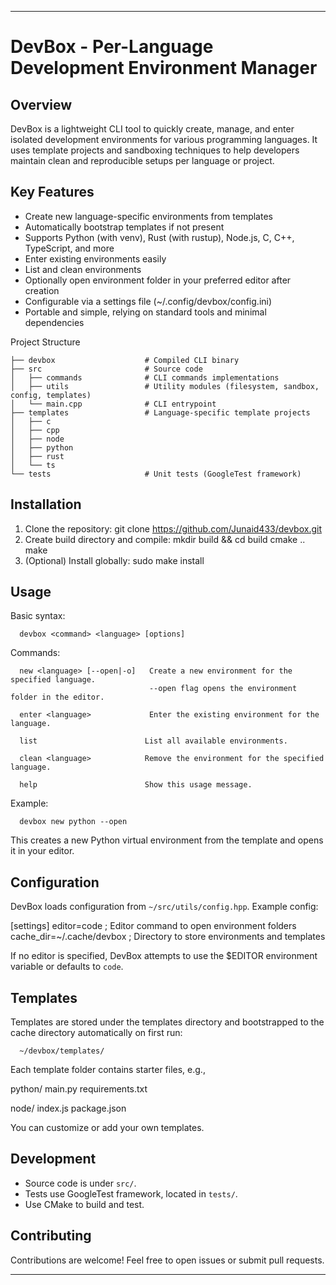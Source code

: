 
---

DevBox - Per-Language Development Environment Manager
====================================================

Overview
--------
DevBox is a lightweight CLI tool to quickly create, manage, and enter isolated development environments for various programming languages. It uses template projects and sandboxing techniques to help developers maintain clean and reproducible setups per language or project.

Key Features
------------
- Create new language-specific environments from templates
- Automatically bootstrap templates if not present
- Supports Python (with venv), Rust (with rustup), Node.js, C, C++, TypeScript, and more
- Enter existing environments easily
- List and clean environments
- Optionally open environment folder in your preferred editor after creation
- Configurable via a settings file (~/.config/devbox/config.ini)
- Portable and simple, relying on standard tools and minimal dependencies

Project Structure
```
├── devbox                    # Compiled CLI binary
├── src                       # Source code
│   ├── commands              # CLI commands implementations
│   ├── utils                 # Utility modules (filesystem, sandbox, config, templates)
│   └── main.cpp              # CLI entrypoint
├── templates                 # Language-specific template projects
│   ├── c
│   ├── cpp
│   ├── node
│   ├── python
│   ├── rust
│   └── ts
└── tests                     # Unit tests (GoogleTest framework)
```
Installation
------------
1. Clone the repository:
   git clone https://github.com/Junaid433/devbox.git
2. Create build directory and compile:
   mkdir build && cd build
   cmake ..
   make
3. (Optional) Install globally:
   sudo make install

Usage
-----
Basic syntax:
```
  devbox <command> <language> [options]
```
Commands:
```
  new <language> [--open|-o]   Create a new environment for the specified language.
                               --open flag opens the environment folder in the editor.

  enter <language>             Enter the existing environment for the language.

  list                        List all available environments.

  clean <language>            Remove the environment for the specified language.

  help                        Show this usage message.
```
Example:
```
  devbox new python --open
```
This creates a new Python virtual environment from the template and opens it in your editor.

Configuration
-------------
DevBox loads configuration from `~/src/utils/config.hpp`. Example config:

  [settings]
  editor=code            ; Editor command to open environment folders
  cache_dir=~/.cache/devbox   ; Directory to store environments and templates

If no editor is specified, DevBox attempts to use the $EDITOR environment variable or defaults to `code`.

Templates
---------
Templates are stored under the templates directory and bootstrapped to the cache directory automatically on first run:
```
  ~/devbox/templates/
```
Each template folder contains starter files, e.g.,

  python/
    main.py
    requirements.txt

  node/
    index.js
    package.json

You can customize or add your own templates.

Development
-----------
- Source code is under `src/`.
- Tests use GoogleTest framework, located in `tests/`.
- Use CMake to build and test.

Contributing
------------
Contributions are welcome! Feel free to open issues or submit pull requests.

---


